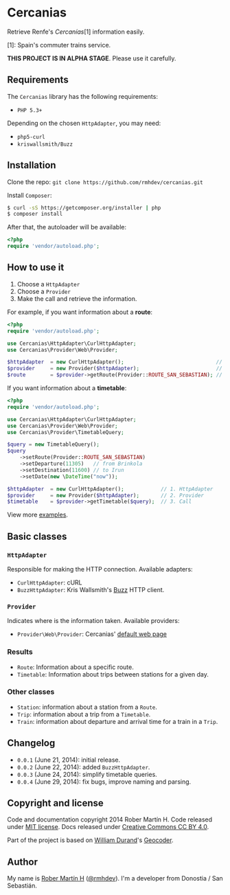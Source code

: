 # Cercanias

Retrieve Renfe's *Cercanías*[1] information easily.

[1]: Spain's commuter trains service.

**THIS PROJECT IS IN ALPHA STAGE**. Please use it carefully.

## Requirements

The `Cercanias` library has the following requirements:

- `PHP 5.3+`

Depending on the chosen `HttpAdapter`, you may need:

- `php5-curl`
- `kriswallsmith/Buzz`

## Installation

Clone the repo: `git clone https://github.com/rmhdev/cercanias.git`

Install `Composer`:

``` bash
$ curl -sS https://getcomposer.org/installer | php
$ composer install
```

After that, the autoloader will be available:

``` php
<?php
require 'vendor/autoload.php';
```

## How to use it

1. Choose a `HttpAdapter`
2. Choose a `Provider`
3. Make the call and retrieve the information.

For example, if you want information about a **route**:

``` php
<?php
require 'vendor/autoload.php';

use Cercanias\HttpAdapter\CurlHttpAdapter;
use Cercanias\Provider\Web\Provider;

$httpAdapter  = new CurlHttpAdapter();                              // 1. HttpAdapter
$provider     = new Provider($httpAdapter);                         // 2. Provider
$route        = $provider->getRoute(Provider::ROUTE_SAN_SEBASTIAN); // 3. Call
```

If you want information about a **timetable**:

``` php
<?php
require 'vendor/autoload.php';

use Cercanias\HttpAdapter\CurlHttpAdapter;
use Cercanias\Provider\Web\Provider;
use Cercanias\Provider\TimetableQuery;

$query = new TimetableQuery();
$query
    ->setRoute(Provider::ROUTE_SAN_SEBASTIAN)
    ->setDeparture(11305)   // from Brinkola
    ->setDestination(11600) // to Irun
    ->setDate(new \DateTime("now"));

$httpAdapter  = new CurlHttpAdapter();            // 1. HttpAdapter
$provider     = new Provider($httpAdapter);       // 2. Provider
$timetable    = $provider->getTimetable($query);  // 3. Call
```

View more [examples](examples).

## Basic classes

### `HttpAdapter`

Responsible for making the HTTP connection. Available adapters:

- `CurlHttpAdapter`: cURL
- `BuzzHttpAdapter`: Kris Wallsmith's [Buzz] HTTP client.

### `Provider`

Indicates where is the information taken. Available providers:

- `Provider\Web\Provider`: Cercanias' [default web page]

### Results

- `Route`: Information about a specific route.
- `Timetable`: Information about trips between stations for a given day.

### Other classes

- `Station`: information about a station from a `Route`.
- `Trip`: information about a trip from a `Timetable`.
- `Train`: information about departure and arrival time for a train in a `Trip`.

## Changelog

* `0.0.1` (June 21, 2014): initial release.
* `0.0.2` (June 22, 2014): added `BuzzHttpAdapter`.
* `0.0.3` (June 24, 2014): simplify timetable queries.
* `0.0.4` (June 29, 2014): fix bugs, improve naming and parsing.

## Copyright and license

Code and documentation copyright 2014 Rober Martín H.
Code released under [MIT license](LICENSE).
Docs released under [Creative Commons CC BY 4.0][].

Part of the project is based on [William Durand]'s [Geocoder][].

## Author

My name is [Rober Martín H][] ([@rmhdev][]). I'm a developer from Donostia / San Sebastián.

[Buzz]: https://github.com/kriswallsmith/Buzz
[default web page]: http://www.renfe.com/viajeros/cercanias/
[Creative Commons CC BY 4.0]: http://creativecommons.org/licenses/by/4.0/
[William Durand]: http://williamdurand.fr/
[Geocoder]: https://github.com/geocoder-php/Geocoder
[Rober Martín H]: http://rmhdev.net/
[@rmhdev]: http://twitter.com/rmhdev

